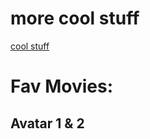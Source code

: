 <h1>more cool stuff</h1>
<a href ="https://www.youtube.com/watch?v=BBJa32lCaaY">cool stuff</a>

<h1>Fav Movies:</h1>
    <h2>Avatar 1 & 2</h2>
    
    
<!--<ul>
        <li>Avatar 1 & 2</li>
    </ul>

<h1>Fav Shows:</h1>
    <ul>
        <li>Attack on Titan!!!!</li>
        <li>Spy x Family</li>
    </ul>

